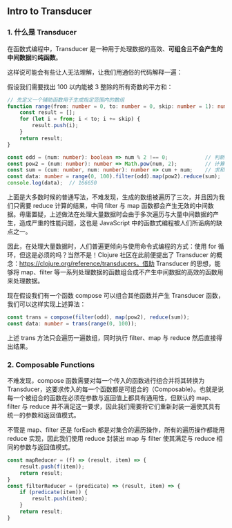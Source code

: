 ## Intro to Transducer

### 1. 什么是 Transducer

在函数式编程中，Transducer 是一种用于处理数据的高效、**可组合**且**不会产生的中间数据**的**纯函数**。

这样说可能会有些让人无法理解，让我们用通俗的代码解释一遍：

假设我们需要找出 100 以内能被 3 整除的所有奇数的平方和：

```typescript
// 先定义一个辅助函数用于生成指定范围内的数组
function range(from: number = 0, to: number = 0, skip: number = 1): number[] {
    const result = [];
    for (let i = from; i < to; i += skip) {
        result.push(i);
    }
    return result;
}

const odd = (num: number): boolean => num % 2 !== 0;			// 判断是否奇数
const pow2 = (num: number): number => Math.pow(num, 2);			// 计算平方
const sum = (cum: number, num: number): number => cum + num;	// 求和
const data: number = range(0, 100).filter(odd).map(pow2).reduce(sum);	// 计算结果
console.log(data);	// 166650
```

上面是大多数时候的普通写法，不难发现，生成的数组被遍历了三次，并且因为我们只需要 reduce 计算的结果，中间 filter 与 map 函数都会产生无效的中间数据。毋庸置疑，上述做法在处理大量数据时会由于多次遍历与大量中间数据的产生，造成严重的性能问题，这也是 JavaScript 中的函数式编程被人们所诟病的缺点之一。

因此，在处理大量数据时，人们普遍更倾向与使用命令式编程的方式：使用 for 循环，但这是必须的吗？当然不是！Clojure 社区在此前便提出了 Transducer 的概念：https://clojure.org/reference/transducers。借助 Transducer 的思想，能够将 map、filter 等一系列处理数据的函数组合成不产生中间数据的高效的函数用来处理数据。

现在假设我们有一个函数 compose 可以组合其他函数并产生 Transducer 函数，我们可以这样实现上述算法：

```typescript
const trans = compose(filter(odd), map(pow2), reduce(sum));
const data: number = trans(range(0, 100));
```

上述 trans 方法只会遍历一遍数组，同时执行 filter、map 与 reduce 然后直接得出结果。

### 2. Composable Functions 

不难发现，compose 函数需要对每一个传入的函数进行组合并将其转换为 Transducer，这要求传入的每一个函数都是可组合的（Composable）。也就是说每一个被组合的函数在必须在参数与返回值上都具有通用性，但默认的 map、filter 与 reduce 并不满足这一要求，因此我们需要将它们重新封装一遍使其具有统一的参数和返回值模式。

不管是 map、filter 还是 forEach 都是对集合的遍历操作，所有的遍历操作都能用 reduce 实现，因此我们使用 reduce 封装出 map 与 filter 使其满足与 reduce 相同的参数与返回值模式。

```typescript
const mapReducer = (f) => (result, item) => {
    result.push(f(item));
    return result;
}
const filterReducer = (predicate) => (result, item) => {
    if (predicate(item)) {
        result.push(item);
    }
    return result;
}
```

